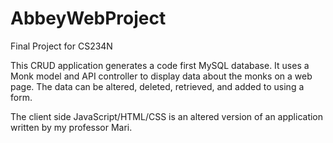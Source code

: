 # AbbeyWebProject
Final Project for CS234N

This CRUD application generates a code first MySQL database.
It uses a Monk model and API controller to display data about the monks on a web page.
The data can be altered, deleted, retrieved, and added to using a form.

The client side JavaScript/HTML/CSS is an altered version of an application written by my professor Mari.
